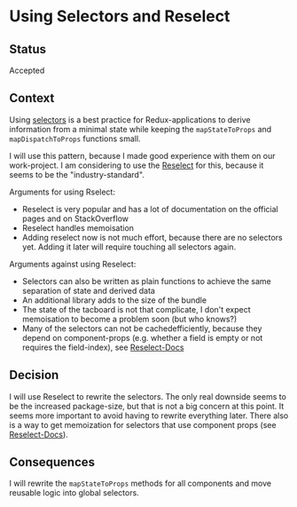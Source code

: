 # Using Selectors and Reselect

## Status

Accepted

## Context

Using [selectors](https://medium.com/@matthew.holman/what-is-a-redux-selector-a517acee1fe8) is a best practice for Redux-applications to derive information from a minimal state while keeping the `mapStateToProps` and  `mapDispatchToProps` functions small.

I will use this pattern, because I made good experience with them on our work-project.
I am considering to use the [Reselect](https://github.com/reduxjs/reselect) for this, because it seems to be the "industry-standard".

Arguments for using Rselect:
- Reselect is very popular and has a lot of documentation on the official pages and on StackOverflow
- Reselect handles memoisation
- Adding reselect now is not much effort, because there are no selectors yet. Adding it later will require touching all selectors again.

Arguments against using Reselect:
- Selectors can also be written as plain functions to achieve the same separation of state and derived data
- An additional library adds to the size of the bundle
- The state of the tacboard is not that complicate, I don't expect memoisation to become a problem soon (but who knows?)
- Many of the selectors can not be cachedefficiently, because they depend on component-props (e.g. whether a field is empty or not requires the field-index), see [Reselect-Docs](https://github.com/reduxjs/reselect#accessing-react-props-in-selectors)

## Decision

I will use Reselect to rewrite the selectors. The only real downside seems to be the increased package-size, but that is not a big concern at this point.
It seems more important to avoid having to rewrite everything later. There also is a way to get memoization for selectors that use component props (see [Reselect-Docs](https://github.com/reduxjs/reselect#sharing-selectors-with-props-across-multiple-component-instances)).

## Consequences

I will rewrite the `mapStateToProps` methods for all components and move reusable logic into global selectors.